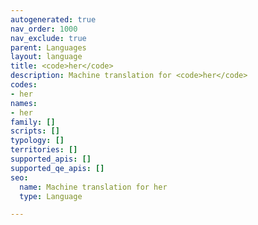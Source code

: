 ```yaml
---
autogenerated: true
nav_order: 1000
nav_exclude: true
parent: Languages
layout: language
title: <code>her</code>
description: Machine translation for <code>her</code>
codes:
- her
names:
- her
family: []
scripts: []
typology: []
territories: []
supported_apis: []
supported_qe_apis: []
seo:
  name: Machine translation for her
  type: Language

---
```


